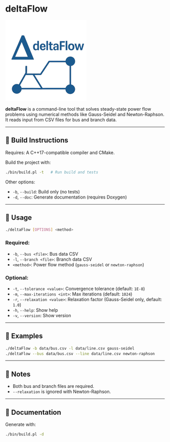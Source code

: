 # deltaFlow

![deltaFlow](./docs/deltaFlow.png)

**deltaFlow** is a command-line tool that solves steady-state power flow problems using numerical methods like Gauss-Seidel and Newton-Raphson. It reads input from CSV files for bus and branch data.

---

## 🔧 Build Instructions

Requires: A C++17-compatible compiler and CMake.

Build the project with:

```sh
./bin/build.pl -t   # Run build and tests
```

Other options:

* `-b`, `--build`: Build only (no tests)
* `-d`, `--doc`: Generate documentation (requires Doxygen)

---

## 🚀 Usage

```sh
./deltaFlow [OPTIONS] <method>
```

### Required:

* `-b`, `--bus <file>`: Bus data CSV
* `-l`, `--branch <file>`: Branch data CSV
* `<method>`: Power flow method (`gauss-seidel` or `newton-raphson`)

### Optional:

* `-t`, `--tolerance <value>`: Convergence tolerance (default: `1E-8`)
* `-m`, `--max-iterations <int>`: Max iterations (default: `1024`)
* `-r`, `--relaxation <value>`: Relaxation factor (Gauss-Seidel only, default: `1.0`)
* `-h`, `--help`: Show help
* `-v`, `--version`: Show version

---

## 🧪 Examples

```sh
./deltaFlow -b data/bus.csv -l data/line.csv gauss-seidel
./deltaFlow --bus data/bus.csv --line data/line.csv newton-raphson
```

---

## 📌 Notes

* Both bus and branch files are required.
* `--relaxation` is ignored with Newton-Raphson.

---

## 📄 Documentation

Generate with:

```sh
./bin/build.pl -d
```
